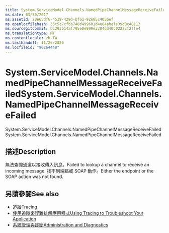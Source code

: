 ```yaml
---
title: System.ServiceModel.Channels.NamedPipeChannelMessageReceiveFailed
ms.date: 03/30/2017
ms.assetid: 20e65df6-4539-428d-bf61-92e05c405bef
ms.openlocfilehash: 35c5c7cfbb748d499601d4e84abefe39d3c48113
ms.sourcegitcommit: bc293b14af795e0e999e3304dd40c0222cf2ffe4
ms.translationtype: MT
ms.contentlocale: zh-TW
ms.lasthandoff: 11/26/2020
ms.locfileid: "96264448"
---
```

# <a name="systemservicemodelchannelsnamedpipechannelmessagereceivefailed"></a><span data-ttu-id="321f7-102">System.ServiceModel.Channels.NamedPipeChannelMessageReceiveFailed</span><span class="sxs-lookup"><span data-stu-id="321f7-102">System.ServiceModel.Channels.NamedPipeChannelMessageReceiveFailed</span></span>

<span data-ttu-id="321f7-103">System.ServiceModel.Channels.NamedPipeChannelMessageReceiveFailed</span><span class="sxs-lookup"><span data-stu-id="321f7-103">System.ServiceModel.Channels.NamedPipeChannelMessageReceiveFailed</span></span>  
  
## <a name="description"></a><span data-ttu-id="321f7-104">描述</span><span class="sxs-lookup"><span data-stu-id="321f7-104">Description</span></span>  

 <span data-ttu-id="321f7-105">無法查閱通道以接收傳入訊息。</span><span class="sxs-lookup"><span data-stu-id="321f7-105">Failed to lookup a channel to receive an incoming message.</span></span> <span data-ttu-id="321f7-106">找不到端點或 SOAP 動作。</span><span class="sxs-lookup"><span data-stu-id="321f7-106">Either the endpoint or the SOAP action was not found.</span></span>  
  
## <a name="see-also"></a><span data-ttu-id="321f7-107">另請參閱</span><span class="sxs-lookup"><span data-stu-id="321f7-107">See also</span></span>

- [<span data-ttu-id="321f7-108">追蹤</span><span class="sxs-lookup"><span data-stu-id="321f7-108">Tracing</span></span>](index.md)
- [<span data-ttu-id="321f7-109">使用追蹤來疑難排解應用程式</span><span class="sxs-lookup"><span data-stu-id="321f7-109">Using Tracing to Troubleshoot Your Application</span></span>](using-tracing-to-troubleshoot-your-application.md)
- [<span data-ttu-id="321f7-110">系統管理與診斷</span><span class="sxs-lookup"><span data-stu-id="321f7-110">Administration and Diagnostics</span></span>](../index.md)
